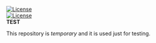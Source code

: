 [![License](https://img.shields.io/badge/License-MIT%20v1-blue.svg)](https://spdx.org/licenses/MIT.html#licenseText)   
[![License](https://img.shields.io/badge/License-MIT%20v1-blue.svg)](https://spdx.org/licenses/MIT.html#licenseText)   
**TEST**

This repository is *temporary* and it is used just for testing.
